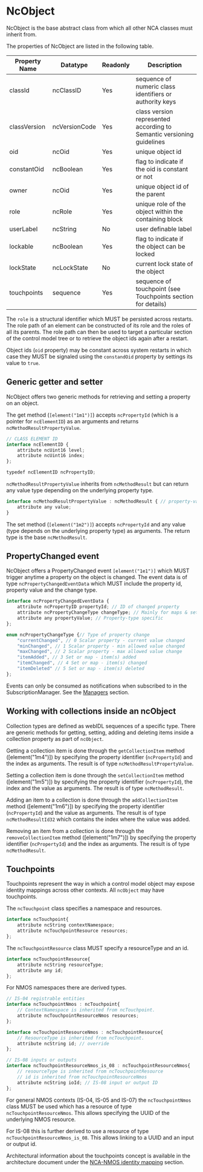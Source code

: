 # NcObject

NcObject is the base abstract class from which all other NCA classes must inherit from.

The properties of NcObject are listed in the following table.

| **Property Name** | **Datatype**                   | **Readonly** | **Description**                                                       |
| ----------------- | ------------------------------ | ------------ | ----------------------------------------------------------------------|
| classId           | ncClassID                     | Yes          | sequence of numeric class identifiers or authority keys               |
| classVersion      | ncVersionCode                 | Yes          | class version represented according to Semantic versioning guidelines |
| oid               | ncOid                         | Yes          | unique object id                                                      |
| constantOid       | ncBoolean                     | Yes          | flag to indicate if the oid is constant or not                        |
| owner             | ncOid                         | Yes          | unique object id of the parent                                        |
| role              | ncRole                        | Yes          | unique role of the object within the containing block                 |
| userLabel         | ncString                      | No           | user definable label                                                  |
| lockable          | ncBoolean                     | Yes          | flag to indicate if the object can be locked                          |
| lockState         | ncLockState                   | No          | current lock state of the object                                      |
| touchpoints       | sequence<ncTouchpoint>        | Yes          | sequence of touchpoint (see Touchpoints section for details)          |

The `role` is a structural identifier which MUST be persisted across restarts. The role path of an element can be constructed of its role and the roles of all its parents. The role path can then be used to target a particular section of the control model tree or to retrieve the object ids again after a restart.

Object ids (`oid` property) may be constant across system restarts in which case they MUST be signaled using the `constandOid` property by settings its value to `true`.

## Generic getter and setter

NcObject offers two generic methods for retrieving and setting a property on an object.

The get method (`[element("1m1")]`) accepts `ncPropertyId` (which is a pointer for `ncElementID`) as an arguments and returns `ncMethodResultPropertyValue`.

```typescript
// CLASS ELEMENT ID  
interface ncElementID {
    attribute ncUint16 level;
    attribute ncUint16 index;
};

typedef ncElementID ncPropertyID;
```

`ncMethodResultPropertyValue` inherits from `ncMethodResult` but can return any value type depending on the underlying property type.

```typescript
interface ncMethodResultPropertyValue : ncMethodResult { // property-value result
    attribute any value;
}
```

The set method (`[element("1m2")]`) accepts `ncPropertyId` and any value (type depends on the underlying property type) as arguments. The return type is the base `ncMethodResult`.

## PropertyChanged event

NcObject offers a PropertyChanged event `[element("1e1")]` which MUST trigger anytime a property on the object is changed.
The event data is of type `ncPropertyChangedEventData` which MUST include the property id, property value and the change type.

```typescript
interface ncPropertyChangedEventData {
    attribute ncPropertyID propertyId; // ID of changed property
    attribute ncPropertyChangeType changeType; // Mainly for maps & sets
    attribute any propertyValue; // Property-type specific 
};

enum ncPropertyChangeType {// Type of property change
    "currentChanged", // 0 Scalar property - current value changed
    "minChanged", // 1 Scalar property - min allowed value changed
    "maxChanged", // 2 Scalar property - max allowed value change
    "itemAdded", // 3 Set or map - item(s) added
    "itemChanged", // 4 Set or map - item(s) changed
    "itemDeleted" // 5 Set or map - item(s) deleted
};
```

Events can only be consumed as notifications when subscribed to in the SubscriptionManager. See the [Managers](Managers.md) section.

## Working with collections inside an ncObject

Collection types are defined as webIDL sequences of a specific type.
There are generic methods for getting, setting, adding and deleting items inside a collection property as part of `ncObject`.

Getting a collection item is done through the `getCollectionItem` method ([element("1m4")]) by specifying the property identifier (`ncPropertyId`) and the index as arguments.
The result is of type `ncMethodResultPropertyValue`.

Setting a collection item is done through the `setCollectionItem` method ([element("1m5")]) by specifying the property identifier (`ncPropertyId`), the index and the value as arguments.
The result is of type `ncMethodResult`.

Adding an item to a collection is done through the `addCollectionItem` method ([element("1m6")]) by specifying the property identifier (`ncPropertyId`) and the value as arguments.
The result is of type `ncMethodResultId32` which contains the index where the value was added.

Removing an item from a collection is done through the `removeCollectionItem` method ([element("1m7")]) by specifying the property identifier (`ncPropertyId`) and the index as arguments.
The result is of type `ncMethodResult`.

## Touchpoints

Touchpoints represent the way in which a control model object may expose identity mappings across other contexts.
All `ncObject` may have touchpoints.

The `ncTouchpoint` class specifies a namespace and resources.

```typescript
interface ncTouchpoint{
    attribute ncString contextNamespace;
    attribute ncTouchpointResource resources;
};
```

The `ncTouchpointResource` class MUST specify a resourceType and an id.

```typescript
interface ncTouchpointResource{
    attribute ncString resourceType;
    attribute any id;
};
```

For NMOS namespaces there are derived types.

```typescript
// IS-04 registrable entities
interface ncTouchpointNmos : ncTouchpoint{
    // ContextNamespace is inherited from ncTouchpoint.
    attribute ncTouchpointResourceNmos resources;
};

interface ncTouchpointResourceNmos : ncTouchpointResource{
    // ResourceType is inherited from ncTouchpoint. 
    attribute ncString id; // override 
};

// IS-08 inputs or outputs
interface ncTouchpointResourceNmos_is_08 : ncTouchpointResourceNmos{
    // resourceType is inherited from ncTouchpointResource
    // id is inherited from ncTouchpointResourceNmos
    attribute ncString ioId; // IS-08 input or output ID
};
```

For general NMOS contexts (IS-04, IS-05 and IS-07) the `ncTouchpointNmos` class MUST be used which has a resource of type `ncTouchpointResourceNmos`. This allows specifying the UUID of the underlying NMOS resource.

For IS-08 this is further derived to use a resource of type `ncTouchpointResourceNmos_is_08`. This allows linking to a UUID and an input or output id.

Architectural information about the touchpoints concept is available in the architecture document under the [NCA-NMOS identity mapping](https://specs.amwa.tv/ms-05-01/branches/v1.0-dev/docs/Identification.html#nca-nmos-identity-mapping) section.
